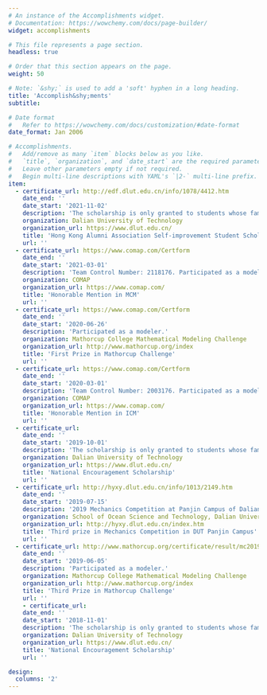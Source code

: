 ```yaml
---
# An instance of the Accomplishments widget.
# Documentation: https://wowchemy.com/docs/page-builder/
widget: accomplishments

# This file represents a page section.
headless: true

# Order that this section appears on the page.
weight: 50

# Note: `&shy;` is used to add a 'soft' hyphen in a long heading.
title: 'Accomplish&shy;ments'
subtitle:

# Date format
#   Refer to https://wowchemy.com/docs/customization/#date-format
date_format: Jan 2006

# Accomplishments.
#   Add/remove as many `item` blocks below as you like.
#   `title`, `organization`, and `date_start` are the required parameters.
#   Leave other parameters empty if not required.
#   Begin multi-line descriptions with YAML's `|2-` multi-line prefix.
item:
  - certificate_url: http://edf.dlut.edu.cn/info/1078/4412.htm 
    date_end: ''
    date_start: '2021-11-02'
    description: 'The scholarship is only granted to students whose families are in financial difficulties, but who keep academic excellence and won other individual scholarships.'
    organization: Dalian University of Technology
    organization_url: https://www.dlut.edu.cn/
    title: 'Hong Kong Alumni Association Self-improvement Student Scholarship'
    url: ''
  - certificate_url: https://www.comap.com/Certform
    date_end: ''
    date_start: '2021-03-01'
    description: 'Team Control Number: 2118176. Participated as a modeler.'
    organization: COMAP
    organization_url: https://www.comap.com/
    title: 'Honorable Mention in MCM'
    url: ''
  - certificate_url: https://www.comap.com/Certform
    date_end: ''
    date_start: '2020-06-26'
    description: 'Participated as a modeler.'
    organization: Mathorcup College Mathematical Modeling Challenge
    organization_url: http://www.mathorcup.org/index
    title: 'First Prize in Mathorcup Challenge'
    url: ''
  - certificate_url: https://www.comap.com/Certform
    date_end: ''
    date_start: '2020-03-01'
    description: 'Team Control Number: 2003176. Participated as a modeler.'
    organization: COMAP
    organization_url: https://www.comap.com/
    title: 'Honorable Mention in ICM'
    url: ''
  - certificate_url: 
    date_end: ''
    date_start: '2019-10-01'
    description: 'The scholarship is only granted to students whose families are in financial difficulties, but who keep academic excellence and won other individual scholarships.'
    organization: Dalian University of Technology
    organization_url: https://www.dlut.edu.cn/
    title: 'National Encouragement Scholarship'
    url: ''
  - certificate_url: http://hyxy.dlut.edu.cn/info/1013/2149.htm
    date_end: ''
    date_start: '2019-07-15'
    description: '2019 Mechanics Competition at Panjin Campus of Dalian University of Technology.'
    organization: School of Ocean Science and Technology, Dalian University of Technology
    organization_url: http://hyxy.dlut.edu.cn/index.htm
    title: 'Third prize in Mechanics Competition in DUT Panjin Campus'
    url: ''
  - certificate_url: http://www.mathorcup.org/certificate/result/mc2019agjuy01616
    date_end: ''
    date_start: '2019-06-05'
    description: 'Participated as a modeler.'
    organization: Mathorcup College Mathematical Modeling Challenge
    organization_url: http://www.mathorcup.org/index
    title: 'Third Prize in Mathorcup Challenge'
    url: ''
    - certificate_url: 
    date_end: ''
    date_start: '2018-11-01'
    description: 'The scholarship is only granted to students whose families are in financial difficulties, but who keep academic excellence and won other individual scholarships.'
    organization: Dalian University of Technology
    organization_url: https://www.dlut.edu.cn/
    title: 'National Encouragement Scholarship'
    url: ''

design:
  columns: '2'
---
```

